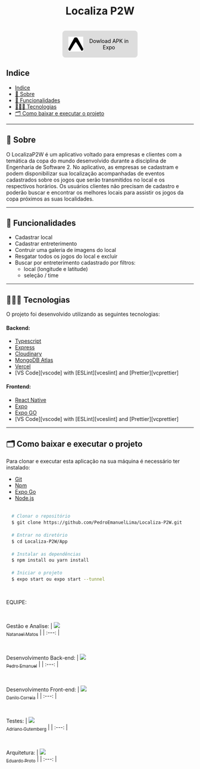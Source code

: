 <h1 align="center">
  Localiza P2W
</h1>

<br />

<div align="center">
  <a href="https://exp-shell-app-assets.s3.us-west-1.amazonaws.com/android/%40danilow22/LocalizaP2W-93786ad757364b728d2022fb47791f4c-signed.apk" target="_blank" style="
    padding: 16px;background-color: #DDD;
    text-decoration: none; width: 170px; border-radius: 8px;
    color: #000;display: flex;align-items: center;justify-content: center;"
    onMouseOver="this.style.color='#777'"
    onMouseOut="this.style.color='#000'"
  >
    <img alt="Dowload in Expo" src="https://raw.githubusercontent.com/expo/styleguide/main/common/logos/logo.svg">
    <span style="margin-left: 8px;">Dowload APK in Expo</span>
  </a>
</div>

## Indice

- [Indice](#indice)
- [🔖 Sobre](#-sobre)
- [🚀 Funcionalidades](#-funcionalidades)
- [👩🏻‍💻 Tecnologias](#-tecnologias)
- [🗂 Como baixar e executar o projeto](#-como-baixar-e-executar-o-projeto)

---

## 🔖 Sobre

O LocalizaP2W é um aplicativo voltado para empresas e clientes com a temática da copa do mundo desenvolvido durante a disciplina de Engenharia de Software 2. No aplicativo, as empresas se cadastram e podem disponibilizar sua localização acompanhadas de eventos cadastrados sobre os jogos que serão transmitidos no local e os respectivos horários. Os usuários clientes não precisam de cadastro e poderão buscar e encontrar os melhores locais para assistir os jogos da copa próximos as suas localidades.

---

## 🚀 Funcionalidades

- Cadastrar local
- Cadastrar entreterimento
- Contruir uma galeria de imagens do local
- Resgatar todos os jogos do local e excluir
- Buscar por entreterimento cadastrado por filtros:
  - local (longitude e latitude)
  - seleção / time

---

## 👩🏻‍💻 Tecnologias

O projeto foi desenvolvido utilizando as seguintes tecnologias:

#### Backend:
- [Typescript](https://www.typescriptlang.org/)
- [Express](https://expressjs.com/pt-br/)
- [Cloudinary](https://cloudinary.com/documentation/how_to_integrate_cloudinary)
- [MongoDB Atlas](https://www.mongodb.com/docs/atlas/)
- [Vercel](https://vercel.com/docs)
- [VS Code][vscode] with [ESLint][vceslint] and [Prettier][vcprettier]

#### Frontend:
- [React Native](https://reactnative.dev/docs/getting-started)
- [Expo](https://docs.expo.dev/)
- [Expo GO](https://expo.dev/client)
- [VS Code][vscode] with [ESLint][vceslint] and [Prettier][vcprettier]

---

## 🗂 Como baixar e executar o projeto

Para clonar e executar esta aplicação na sua máquina é necessário ter instalado:

- [Git](https://git-scm.com/)
- [Npm](https://docs.npmjs.com/about-npm)
- [Expo Go](https://expo.dev/client)
- [Node.js](https://nodejs.org/en/)

```bash

  # Clonar o repositório
  $ git clone https://github.com/PedroEmanuelLima/Localiza-P2W.git

  # Entrar no diretório
  $ cd Localiza-P2W/App

  # Instalar as dependências
  $ npm install ou yarn install

  # Iniciar o projeto
  $ expo start ou expo start --tunnel

```

<br />

EQUIPE:

<br />

Gestão e Analise:
| [<img src="https://avatars.githubusercontent.com/u/77240813?v=4" width=115><br><sub>Natanael Matos</sub>](https://github.com/Natan0409) |
| :---: |

<br />

Desenvolvimento Back-end:
| [<img src="https://avatars.githubusercontent.com/u/58365600?v=4" width=115><br><sub>Pedro Emanuel</sub>](https://github.com/PedroEmanuelLima) |
| :---: |

<br />

Desenvolvimento Front-end:
| [<img src="https://avatars.githubusercontent.com/u/22628390?v=4" width=115><br><sub>Danilo Correia</sub>](https://github.com/Danilo160) |
| :---: |

<br />

Testes:
| [<img src="https://avatars.githubusercontent.com/u/104629874?v=4" width=115><br><sub>Adriano Gutemberg</sub>](https://github.com/AdrianoGutemberg) |
| :---: |

<br />

Arquitetura:
| [<img src="https://avatars.githubusercontent.com/u/86026482?v=4" width=115><br><sub>Eduardo Proto</sub>](https://github.com/EduardoProto) |
| :---: |

